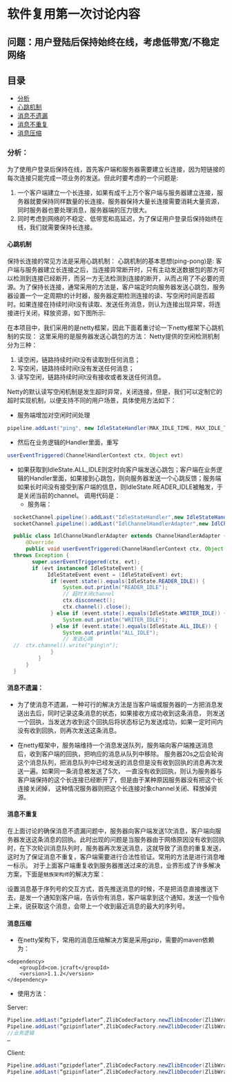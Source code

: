 # 软件复用第一次讨论内容 
## 问题：用户登陆后保持始终在线，考虑低带宽/不稳定网络
## 目录
  - [分析](#分析)
  - [心跳机制](#心跳机制)
  - [消息不遗漏](#消息不遗漏)
  - [消息不重复](#消息不重复)
  - [消息压缩](#消息压缩)
  
### 分析：
为了使用户登录后保持在线，首先客户端和服务器需要建立长连接，因为短链接的每次连接只能完成一项业务的发送。但此时要考虑的一个问题是:

1. 一个客户端建立一个长连接，如果有成千上万个客户端与服务器建立连接，服务器就要保持同样数量的长连接。服务器保持大量长连接需要消耗大量资源，同时服务器也要处理消息，服务器端的压力很大。
2. 同时考虑到网络的不稳定、低带宽和高延迟，为了保证用户登录后保持始终在线，我们就需要保持长连接。

#### 心跳机制
保持长连接的常见方法是采用心跳机制：
心跳机制的基本思想(ping-pong)是: 客户端与服务器建立长连接之后，当连接异常断开时，只有主动发送数据包的那方可以检测到连接已经断开，而另一方无法检测到连接的断开，从而占用了不必要的资源。为了保持长连接，通常采用的方法是，客户端定时向服务器发送心跳包，服务器设置一个一定周期t的计时器，服务器定期检测连接的读、写空闲时间是否超时。如果连接在持续时间t没有读取、发送任务消息，则认为连接出现异常，将连接进行关闭，释放资源，如下图所示:

 
在本项目中，我们采用的是netty框架，因此下面着重讨论一下netty框架下心跳机制的实现：
这里采用的是服务器发送心跳包的方法：
Netty提供的空闲检测机制分为三种：

1. 读空闲，链路持续时间t没有读取到任何消息；
2. 写空闲，链路持续时间t没有发送任何消息；
3. 读写空闲，链路持续时间t没有接收或者发送任何消息。

Netty的默认读写空闲机制是发生超时异常，关闭连接，但是，我们可以定制它的超时实现机制，以便支持不同的用户场景，具体使用方法如下：
- 服务端增加对空闲时间处理
```java
pipeline.addLast("ping", new IdleStateHandler(MAX_IDLE_TIME, MAX_IDLE_TIME, MAX_IDLE_TIME))
```
- 然后在业务逻辑的Handler里面，重写 
```java
userEventTriggered(ChannelHandlerContext ctx, Object evt)
```
- 如果获取到IdleState.ALL_IDLE则定时向客户端发送心跳包；客户端在业务逻辑的Handler里面，如果接到心跳包，则向服务器发送一个心跳反馈；服务端如果长时间没有接受到客户端的信息，则IdleState.READER_IDLE被触发，于是关闭当前的channel。
调用代码是：
  - 服务端：
```java
  socketChannel.pipeline().addLast("IdleStateHandler",new IdleStateHandler( MAX_IDLE_TIME,  MAX_IDLE_TIME,  MAX_IDLE_TIME ));
  socketChannel.pipeline().addLast("IdlChannelHandlerAdapter",new IdlChannelHandlerAdapter());
```
```java
  public class IdlChannelHandlerAdapter extends ChannelHandlerAdapter {
	  @Override
	  public void userEventTriggered(ChannelHandlerContext ctx, Object evt)
  throws Exception {
	  	super.userEventTriggered(ctx, evt);
	  	if (evt instanceof IdleStateEvent) {
             IdleStateEvent event = (IdleStateEvent) evt;
              if (event.state().equals(IdleState.READER_IDLE)) {
                  System.out.println("READER_IDLE");
                  // 超时关闭channel
                  ctx.disconnect();
                  ctx.channel().close();
              } else if (event.state().equals(IdleState.WRITER_IDLE)) {
                  System.out.println("WRITER_IDLE");
              } else if (event.state().equals(IdleState.ALL_IDLE)) {
                  System.out.println("ALL_IDLE");
                  // 发送心跳
  //  ctx.channel().write("ping\n");
              }
          }
	  }
  }
  ```

#### 消息不遗漏：

- 为了使消息不遗漏，一种可行的解决方法是当客户端或服务器的一方把消息发送出去后，同时记录这条消息的状态，如果接收方成功收到这条消息，
则发送一个回执，当发送方收到这个回执后将状态标记为发送成功，如果一定时间内没有收到回执，则再次发送这条消息。

- 在netty框架中，服务端维持一个消息发送队列，服务端向客户端推送消息后，收到客户端的回执，把响应的消息从队列中移除。
服务器20s之后会轮询这个消息队列，把消息队列中已经发送的消息但是没有收到回执的消息再次发送一遍。如果同一条消息被发送了5次，
一直没有收到回执，则认为服务器与客户端保持的这个长连接已经断开了，但是由于某种原因服务器没有把这个长连接关闭掉，
这种情况服务器则把这个长连接对象channel关闭、释放掉资源。

#### 消息不重复
在上面讨论的确保消息不遗漏问题中，服务器向客户端发送1次消息，客户端向服务器发送这条消息的回执。此时出现的问题是当服务器由于网络原因没有收到回执时，在下次轮训消息队列时，服务器再次发送消息，这就导致了消息的重复发送，这时为了保证消息不重复，客户端需要进行合法性验证。常用的方法是进行消息唯一标示。
对于上面客户端重复收到服务器推送过来的消息，业界形成了许多解决方案，下面是`魅族架构师`的解决方案：

设置消息基于序列号的交互方式，首先推送消息的时候，不是把消息直接推送下去，是发一个通知到客户端，告诉你有消息，客户端拿到这个通知，发送一个指令上来，说获取这个消息，会带上一个收到最近消息的最大的序列号。

#### 消息压缩
- 在netty架构下，常用的消息压缩解决方案是采用gzip，需要的maven依赖为：
```maven
<dependency>
	<groupId>com.jcraft</groupId>
	<version>1.1.2</version>
</dependency>
```
- 使用方法：

Server:
```java
Pipeline.addLast(“gzipdeflater”,ZlibCodecFactory.newZlibEncoder(ZlibWrapper.GZIP));
Pipeline.addLast(“gzipinflater”,ZlibCodecFactory.newZlibDecoder(ZlibWrapper.GZIP));
//业务逻辑
…
```

Client:
```java
Pipeline.addLast(“gzipdeflater”,ZlibCodecFactory.newZlibEncoder(ZlibWrapper.GZIP));
Pipeline.addLast(“gzipinflater”,ZlibCodecFactory.newZlibDecoder(ZlibWrapper.GZIP));
```



